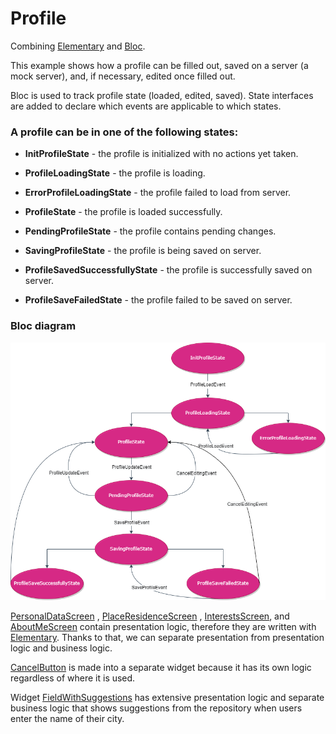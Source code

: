 # Profile

Combining [Elementary](https://pub.dev/packages/elementary)
and [Bloc](https://pub.dev/packages/bloc).

This example shows how a profile can be filled out, saved on a server (a mock server), and, if necessary, edited once
filled out.

Bloc is used to track profile state (loaded, edited, saved). State interfaces are added to declare which events are
applicable to which states.

### A profile can be in one of the following states:

- **InitProfileState** - the profile is initialized with no actions yet taken.


- **ProfileLoadingState** - the profile is loading.


- **ErrorProfileLoadingState** - the profile failed to load from server.


- **ProfileState** - the profile is loaded successfully.


- **PendingProfileState** - the profile contains pending changes.


- **SavingProfileState** - the profile is being saved on server.


- **ProfileSavedSuccessfullyState** - the profile is successfully saved on server.


- **ProfileSaveFailedState** - the profile failed to be saved on server.

### Bloc diagram

![Bloc diagram](res/bloc_diagram.png)

[PersonalDataScreen](lib/features/profile/screens/personal_data_screen/personal_data_screen.dart)
, [PlaceResidenceScreen](lib/features/profile/screens/place_residence/place_residence_screen.dart)
, [InterestsScreen](lib/features/profile/screens/interests_screen/interests_screen.dart),
and [AboutMeScreen](lib/features/profile/screens/about_me_screen/about_me_screen.dart) contain presentation logic,
therefore they are written with [Elementary](https://pub.dev/packages/elementary). Thanks to that, we can separate
presentation from presentation logic and business logic.

[CancelButton](lib/features/profile/widgets/cancel_button/cancel_button.dart) is made into a separate widget because it
has its own logic regardless of where it is used.

Widget [FieldWithSuggestions](lib/features/profile/screens/place_residence/widgets/field_with_suggestions_widget/field_with_suggestions_widget.dart)
has extensive presentation logic and separate business logic that shows suggestions from the repository when users enter
the name of their city.
